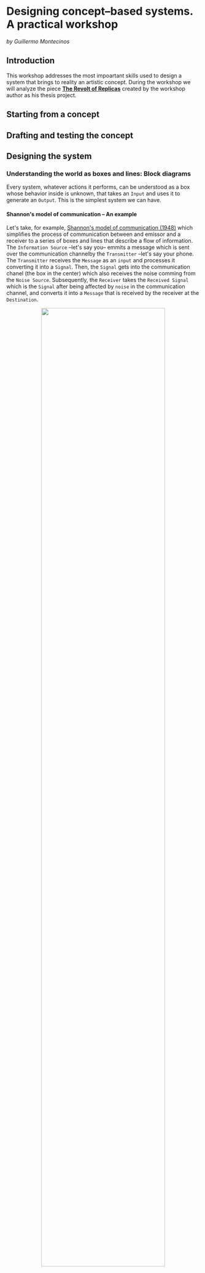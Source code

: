 # Designing concept–based systems. A practical workshop
*by Guillermo Montecinos*

## Introduction
This workshop addresses the most impoartant skills used to design a system that brings to reality an artistic concept. During the workshop we will analyze the piece [**The Revolt of Replicas**](https://guillemontecinos.cl/portfolio/the-revolt-of-replicas/) created by the workshop author as his thesis project.

## Starting from a concept

## Drafting and testing the concept 

## Designing the system

### Understanding the world as boxes and lines: Block diagrams
Every system, whatever actions it performs, can be understood as a box whose behavior inside is unknown, that takes an `Input` and uses it to generate an `Output`. This is the simplest system we can have.

#### Shannon's model of communication – An example
Let's take, for example, [Shannon's model of communication (1948)](https://ieeexplore.ieee.org/stamp/stamp.jsp?tp=&arnumber=6773024&tag=1) which simplifies the process of communication between and emissor and a receiver to a series of boxes and lines that describe a flow of information. The `Information Source` –let's say you– emmits a message which is sent over the communication channelby the `Transmitter` –let's say your phone. The `Transmitter` receives the `Message` as an `input` and processes it converting it into a `Signal`. Then, the `Signal` gets into the communication chanel (the box in the center) which also receives the noise comming from the `Noise Source`. Subsequently, the `Receiver` takes the `Received Signal` which is the `Signal` after being affected by `noise` in the communication channel, and converts it into a `Message` that is received by the receiver at the `Destination`.

<p align="center">
  <img src="https://github.com/guillemontecinos/itp_residency_2020_2021/blob/master/system-design-workshop/assets/shannon-communication.jpg" align="middle" width="80%">
</p>

As you see, with a simple diagram composed by boxes and arrows we can ilustrate a logical flow of information where an `Input` is affected by a `System` and then converted into an `Output`. We can go further by simplifying Shannon's model by detecting which are the `input`, `output` and `system`. As you can guess, the input is the message comming from the `Information Source`, while the output is the message getting to the `Destination`. Then, the `System` –in our analysis– is composed of the `Transmitter`, the `Noise Source`, the channel and the `Receiver`.

<p align="center">
  <img src="https://github.com/guillemontecinos/itp_residency_2020_2021/blob/master/system-design-workshop/assets/shannon-communication-simplified.jpg" align="middle" width="80%">
</p>

#### Jim Campbell's Formula for Computer Art
*Formula for Computer Art* is an animated piece by the artist Jim Campbell that –quoting [Golan Levin](http://www.flong.com/texts/essays/see_this_sound_old/)– *mischievously implies that the inputs to many data-mapping artworks may be fundamentally arbitrary and thus interchangeable*. 
Even though the piece criticizes the *flexibility* and *arbitrariness* in which interactive systems can be designed, it uses the formal language of diagrams to do it. Then, we can use it as a guide to think about systems.

<p align="center">
  <img src="https://github.com/guillemontecinos/itp_residency_2020_2021/blob/master/system-design-workshop/assets/jim-campbell-formula.jpg" align="middle" width="80%">
</p>

<p align="center">
  <img src="https://github.com/guillemontecinos/itp_residency_2020_2021/blob/master/system-design-workshop/assets/jim-campbell-adapted.jpg" align="middle" width="80%">
</p>

Diagrams can go crazier as more complex is each system (like the one below that models a vintage Philips G11 color TV), and also can take different topographies, but let's stick with theis basic idea of boxes connected by arrows.

<p align="center">
  <img src="https://nabilaheruputri.files.wordpress.com/2014/04/g11-block-diagram.jpg" align="middle" width="80%">
</p>

### Identifying inputs and outputs
The inputs and outpus of your system will depend on what your installation is going to look like. If you want to design an interactive piece where sound and visual components get triggered when a person comes into certain area, it's likely that your input will come from a movement detection algorithm –probably feed by a Kinect or a PoseNet model– and the output will be a projector and a couple speakers. 

<!-- Example of an interactive installation -->

On the other hand, the project [CSPAN-5](https://lav.io/projects/cspan-5/) by Sam Lavigne runs a program that everyday downloads a random video from C-SPAN and creates a new video that contains the words that were spoken most frquently, to then post it on Twitter. In this case, the system input is a video incoming from –probably– a scraper algorithm, and the output is call to Twitter's API that posts the video.

<p align="center">
  <img src="https://github.com/guillemontecinos/itp_residency_2020_2021/blob/master/system-design-workshop/assets/cspan-5.png" align="middle" width="30%">
</p>

### Identifying processing units

### Sketching the system's workflow (understanding the system as a set of boxes and wires)

## Choosing tools

### Choosing tools for the processing unit

### Choosing communication protocols that connect those units

## Starting to build (how to approach it)

## Conclusion

## Case study
### Pulse Room – Rafael Lozano–Hemmer
[Pulse Room](https://lozano-hemmer.com/pulse_room.php) is an interactive installation by the Mexican artis Rafael Lozano-Hemmer that enables users see their heart beat represented on a large room illumination system, conformed by hundreds of incandescent bulbs hanging from a cable 3 meters above the audience. *When someone holds the interface, a computer detects his or her pulse and immediately sets off the closest bulb to flash at the exact rhythm of his or her heart.*

<p align="center">
  <img src="https://lozano-hemmer.com/image_sets/pulse_room/mexico_2020/pulse_room_mexico_city_2020_my_505A4364.jpg" align="middle" width="80%">
</p>

#### Inputs and Outputs
According to the piece's description, the system's input is the human heart beat measured by a Sensor, which converts the heart pulse into an electrical pulse.It can be subject of debate whether the system input is the the actual heart beat or its representation into electrical signals, which obviously affects the way we understand the sensor as part of the system or not. In our analysis we will define that even the system input is the human heart beat, the input device –in other words, the system's entry point– is the sensor, then the input signal is the actual heart beat. Because of this, we can understand the sensor as a part of the system.

On the other hand, the system's output is the effect of hundreds of light bulbs dancing at the user¡s heart pulse. Thus, the output devices are the light bulbs and the output signals that control their behavior are the electric signals emmited by the dimmer packs.

#### Processing Units
The primary process in this system, can be identified as the transduction of the heart pulse into an electric pulse, which is performed by the input sensor. Then a secondary process is the conversion of this pulse into a USB-readable digital signal, performed by an Analog to Digital Converter (ADC), mentioned in the installation's [technical documentation](https://lozano-hemmer.com/texts/manuals/pulse_room.pdf) as a *Go!Link* adapter.

Then, let's analyze the piece's behavior to guess what processes have to be applied to the digital signal in order to generate the output signal. We can assume that the heart beat rate is used to generate a pulse-like electrical signal that dims the bulbs array simulating the spatialization of the heart beat. This terciary step that conforms the system's main process runs on a cumputer and has to output not a single signal, but an array of signals that control each bulb.

Finally, a quaternary process consists of delivering the control signal to each bulb, which is performed by a set of signal routers that feed an array of wires, that finally input all the bulbs on the installation. Since this stage requires stable lightning management, it seems reasonable that the artist decided to use DMX dimmer boxes, which are actuators that demultiplexs a series of control signals transmitted by one cable into a series into a power signals fed to each bulb. Please note that due to DMX's architecture, the wiring between the laptop (main process) and the dimmer packs has to be set as a chain of packs.

#### Communication protocol
It seems clear that the only stage where it's needed to use a particular communication protocol is between the laptop and the DMX dimmer packages, because the implementation of them forces the protocol. DMX is a standard for digital communication networks commonly used for stage lightning (for further information visit [DMX on Wikipedia](https://en.wikipedia.org/wiki/DMX512) or watch this informative [DMX Lighting Tutorial](https://www.youtube.com/watch?v=z3jM_rbILhs)).

#### System Diagram
<p align="center">
  <img src="https://github.com/guillemontecinos/itp_residency_2020_2021/blob/master/system-design-workshop/assets/lozano-hemmer-pulse-room.jpg" align="middle" width="80%">
</p>

### The revolt of replicas – Guillermo Montecinos
<p align="center">
  <img src="https://github.com/guillemontecinos/itp_residency_2020_2021/blob/master/system-design-workshop/assets/system-diagram.jpg" align="middle" width="80%">
</p>

## Reference
* [Inside your computer – Ted Talk](https://www.youtube.com/watch?v=AkFi90lZmXA)
* [On Teaching the Simplification of Block Diagrams](https://www.ijee.ie/articles/Vol18-6/IJEE1332.pdf)
* [A Mathematical Theory of Communication](https://ieeexplore.ieee.org/stamp/stamp.jsp?tp=&arnumber=6773024)
* [G11 Electronics – Early Philips Colour TV](https://philipstv.co.uk/g11-electronics/)
* [Cognitive tools shape thought: diagrams in design](file:///Users/guillermo/Downloads/Nickerson2013_Article_CognitiveToolsShapeThoughtDiag.pdf)
* [Thinking with Diagrams in Architectural Design](file:///Users/guillermo/Downloads/Do-Gross2001_Article_ThinkingWithDiagramsInArchitec.pdf)
* [Lauren Lee McCarthy (US): SOMEONE](https://ars.electronica.art/prix/en/winners/interactive-art/)